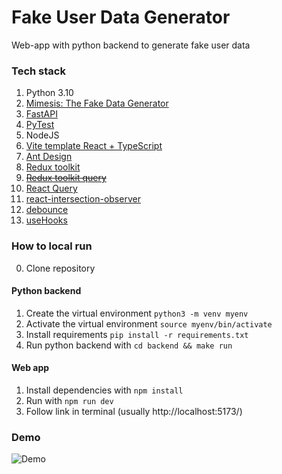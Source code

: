# Fake User Data Generator

Web-app with python backend to generate fake user data

### Tech stack

1. Python 3.10
2. [Mimesis: The Fake Data Generator](https://pypi.org/project/mimesis/)
3. [FastAPI](https://pypi.org/project/fastapi/)
4. [PyTest](https://pypi.org/project/pytest/)
5. NodeJS
6. [Vite template React + TypeScript](https://vitejs.dev/guide/)
7. [Ant Design](https://ant.design/components/overview/)
8. [Redux toolkit](https://redux-toolkit.js.org/)
9. [~~Redux toolkit query~~](https://redux-toolkit.js.org/rtk-query/overview)
10. [React Query](https://tanstack.com/query/v3)
11. [react-intersection-observer](https://www.npmjs.com/package/react-intersection-observer)
12. [debounce](https://www.npmjs.com/package/debounce)
13. [useHooks](https://usehooks.com/)

### How to local run

0. Clone repository

#### Python backend

1. Create the virtual environment `python3 -m venv myenv`
2. Activate the virtual environment `source myenv/bin/activate`
3. Install requirements `pip install -r requirements.txt`
4. Run python backend with `cd backend && make run`

#### Web app

1. Install dependencies with `npm install`
2. Run with `npm run dev`
3. Follow link in terminal (usually http://localhost:5173/)

### Demo

![Demo](/media/demo.gif)
